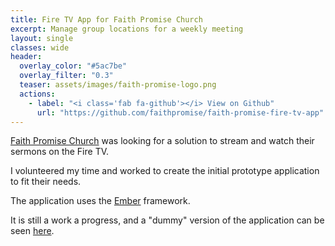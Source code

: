 ```yaml
---
title: Fire TV App for Faith Promise Church
excerpt: Manage group locations for a weekly meeting
layout: single
classes: wide
header:
  overlay_color: "#5ac7be"
  overlay_filter: "0.3"
  teaser: assets/images/faith-promise-logo.png
  actions:
    - label: "<i class='fab fa-github'></i> View on Github"
      url: "https://github.com/faithpromise/faith-promise-fire-tv-app"
---
```


[Faith Promise Church](https://faithpromise.org/) was looking for a solution to stream and watch their sermons on the Fire TV.

I volunteered my time and worked to create the initial prototype application to fit their needs.

The application uses the [Ember](http://www.emberjs.com) framework.

It is still a work a progress, and a "dummy" version of the application can be seen [here](https://faithpromise.github.io/faith-promise-fire-tv-app/).
